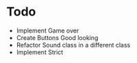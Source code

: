 # Todo

* Implement Game over
* Create Buttons Good looking
* Refactor Sound class in a different class
* Implement Strict